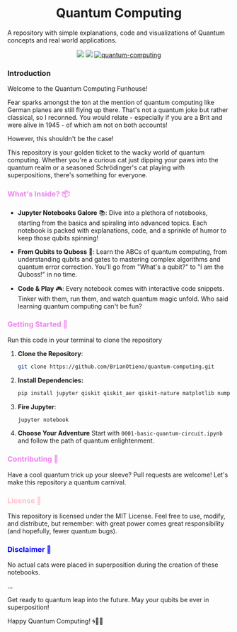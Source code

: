 <p align="center">
  <h1 align="center">Quantum Computing</h1>
A repository with simple explanations,  code and visualizations of Quantum concepts and real world applications. 
</p>

<!-- Shields -->
<p align="center">
<a rel="license" href="http://creativecommons.org/licenses/by/"><img src="https://badgen.net/badge/License/ MIT/green"/></a>
<img src="https://badgen.net/badge/Last%20Update/July%202024/green" /> 
<a href="https://github.com/BrianOtieno/quantum-computing" target="_blank">
  <img src="https://badgen.net/badge/BrianOtieno/quantum-computing/purple"  alt="quantum-computing"/>
</a> 
</p> 

 <h3 align="left" colour="pink" >Introduction</h3>

 Welcome to the Quantum Computing Funhouse!

 Fear sparks amongst the ton at the mention of quantum computing like German planes are still flying up there. That's not a quantum joke but rather classical, so I reconned. You would relate - especially if you are a Brit and were alive in 1945 - of which am not on both accounts! 
 
 However, this shouldn't be the case!

This repository is your golden ticket to the wacky world of quantum computing. Whether you're a curious cat just dipping your paws into the quantum realm or a seasoned Schrödinger's cat playing with superpositions, there's something for everyone.

<h3 align="left" style="color:violet;">What's Inside? 📦</h3>

- **Jupyter Notebooks Galore** 📚: Dive into a plethora of notebooks, starting from the basics and spiraling into advanced topics. Each notebook is packed with explanations, code, and a sprinkle of humor to keep those qubits spinning!
  
- **From Qubits to Quboss** 🧠: Learn the ABCs of quantum computing, from understanding qubits and gates to mastering complex algorithms and quantum error correction. You'll go from "What's a qubit?" to "I am the Quboss!" in no time.
  
- **Code & Play** 🎮: Every notebook comes with interactive code snippets. Tinker with them, run them, and watch quantum magic unfold. Who said learning quantum computing can't be fun?

<h3 align="left" style="color:violet;">Getting Started 🚀</h3>

Run this code in your terminal to clone the repository

1. **Clone the Repository**: 
   ```bash
   git clone https://github.com/BrianOtieno/quantum-computing.git 
   ```
2. **Install Dependencies:**
   ```bash
   pip install jupyter qiskit qiskit_aer qiskit-nature matplotlib numpy qiskit_machine_learning qiskit-ibm-runtime pylatexenc pyscf networkx
   ```

1. **Fire Jupyter**: 
   ```bash
   jupyter notebook
   ```

4. **Choose Your Adventure**
   Start with    ``0001-basic-quantum-circuit.ipynb`` and follow the path of quantum enlightenment.

<h3 align="left" style="color:violet;">Contributing 🎩</h3>
Have a cool quantum trick up your sleeve? Pull requests are welcome! Let's make this repository a quantum carnival.

<h3 align="left" style="color:pink;">License 📜</h3>
This repository is licensed under the MIT License. Feel free to use, modify, and distribute, but remember: with great power comes great responsibility (and hopefully, fewer quantum bugs).



<h3 align="left" style="color:blue;">Disclaimer 📜</h3>
No actual cats were placed in superposition during the creation of these notebooks. 

...

Get ready to quantum leap into the future. May your qubits be ever in superposition!

Happy Quantum Computing! 🌀🧑‍💻

